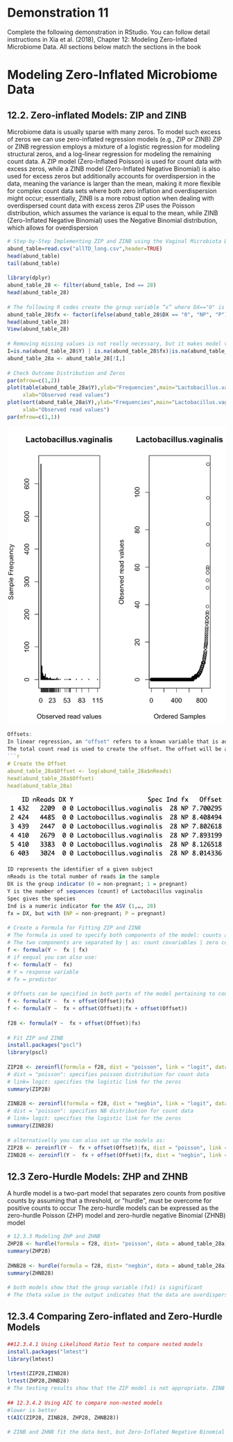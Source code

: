 # Demonstration 11
Complete the following demonstration in RStudio. You can follow detail instructions in Xia et al. (2018), Chapter 12: Modeling Zero-Inflated Microbiome Data. All sections below match the sections in the book

# Modeling Zero-Inflated Microbiome Data 

## 12.2. Zero-inflated Models: ZIP and ZINB 
Microbiome data is usually sparse with many zeros. To model such excess of zeros we can use zero-inflated regression models (e.g., ZIP or ZINB) 
ZIP or ZINB regression employs a mixture of a logistic regression for modeling structural zeros, and a log-linear regression for modeling the remaining count data.
A ZIP model (Zero-Inflated Poisson) is used for count data with excess zeros, while a ZINB model (Zero-Inflated Negative Binomial) is also used for excess zeros but additionally accounts for overdispersion in the data, meaning the variance is larger than the mean, making it more flexible for complex count data sets where both zero inflation and overdispersion might occur; essentially, ZINB is a more robust option when dealing with overdispersed count data with excess zeros
ZIP uses the Poisson distribution, which assumes the variance is equal to the mean, while ZINB (Zero-Inflated Negative Binomial) uses the Negative Binomial distribution, which allows for overdispersion
```r
# Step-by-Step Implementing ZIP and ZINB using the Vaginal Microbiota Data
abund_table=read.csv("allTD_long.csv",header=TRUE)
head(abund_table)
tail(abund_table)

library(dplyr)
abund_table_28 <- filter(abund_table, Ind == 28)
head(abund_table_28)

# The following R codes create the group variable “x” where DX=="0" is "NP" and otherwise is "P"
abund_table_28$fx <- factor(ifelse(abund_table_28$DX == "0", "NP", "P"), levels = c("NP", "P"))
head(abund_table_28)
View(abund_table_28)

# Removing missing values is not really necessary, but it makes model validation easier
I=is.na(abund_table_28$Y) | is.na(abund_table_28$fx)|is.na(abund_table_28$nReads)
abund_table_28a <- abund_table_28[!I,]

# Check Outcome Distribution and Zeros
par(mfrow=c(1,2))
plot(table(abund_table_28a$Y),ylab="Frequencies",main="Lactobacillus.vaginalis",
     xlab="Observed read values")
plot(sort(abund_table_28a$Y),ylab="Frequencies",main="Lactobacillus.vaginalis",
     xlab="Observed read values")
par(mfrow=c(1,1))
```
![Alt text](Rplot3.png)
```r
Offsets:
In linear regression, an "offset" refers to a known variable that is added directly to the linear predictor, with a fixed coefficient of 1, meaning it is not estimated by the model but is included to adjust for a pre-determined factor that influences the response variable; essentially, it shifts the entire regression line up or down without affecting the slope of the line itself. 
The total count read is used to create the offset. The offset will be adjusted as a covariate in the model later to ensure microbiome response is relative abundance instead of count data
```r
# Create the Offset
abund_table_28a$Offset <- log(abund_table_28a$nReads)
head(abund_table_28a$Offset)
head(abund_table_28a)
```
![Alt text](Rplot4.png)
```r
ID represents the identifier of a given subject
nReads is the total number of reads in the sample
DX is the group indicator (0 = non-pregnant; 1 = pregnant)
Y is the number of sequences (count) of Lactobacillus vaginalis
Spec gives the species
Ind is a numeric indicator for the ASV (1,…, 28)
fx = DX, but with (NP = non-pregnant; P = pregnant)

# Create a Formula for Fitting ZIP and ZINB
# The formula is used to specify both components of the model: counts and zeros
# The two components are separated by | as: count covariables | zero covariables and they can be different in each component
f <- formula(Y ~  fx | fx)
# if eequal you can also use:
f <- formula(Y ~  fx)
# Y = response variable
# fx = predictor

# Offsets can be specified in both parts of the model pertaining to count and structural zero models:
f <- formula(Y ~  fx + offset(Offset)|fx)
f <- formula(Y ~  fx + offset(Offset)|fx + offset(Offset))

f28 <- formula(Y ~  fx + offset(Offset)|fx)

# Fit ZIP and ZINB
install.packages("pscl")
library(pscl)

ZIP28 <- zeroinfl(formula = f28, dist = "poisson", link = "logit", data = abund_table_28a)
# dist = "poisson": specifies poisson distribution for count data
# link= logit: specifies the logistic link for the zeros
summary(ZIP28)

ZINB28 <- zeroinfl(formula = f28, dist = "negbin", link = "logit", data = abund_table_28a)
# dist = "poisson": specifies NB distribution for count data
# link= logit: specifies the logistic link for the zeros
summary(ZINB28)

# alternativelly you can also set up the models as:
ZIP28 <- zeroinfl(Y ~  fx + offset(Offset)|fx, dist = "poisson", link = "logit", data = abund_table_28a)
ZINB28 <- zeroinfl(Y ~  fx + offset(Offset)|fx, dist = "negbin", link = "logit", data = abund_table_28a)

```
## 12.3 Zero-Hurdle Models: ZHP and ZHNB 
A hurdle model is a two-part model that separates zero counts from positive counts by assuming that a threshold, or "hurdle", must be overcome for positive counts to occur
The zero-hurdle models can be expressed as the zero-hurdle Poisson (ZHP) model and zero-hurdle negative Binomial (ZHNB) model
```r
# 12.3.3 Modeling ZHP and ZHNB
ZHP28 <- hurdle(formula = f28, dist= "poisson", data = abund_table_28a)
summary(ZHP28)

ZHNB28 <- hurdle(formula = f28, dist= "negbin", data = abund_table_28a)
summary(ZHNB28)

# both models show that the group variable (fx1) is significant 
# The theta value in the output indicates that the data are overdispersed.
```
## 12.3.4 Comparing Zero-inflated and Zero-Hurdle Models
```r
##12.3.4.1 Using Likelihood Ratio Test to compare nested models
install.packages("lmtest")
library(lmtest)

lrtest(ZIP28,ZINB28)
lrtest(ZHP28,ZHNB28)
# The testing results show that the ZIP model is not appropriate. ZINB model should be chosen.

## 12.3.4.2 Using AIC to compare non-nested models
#lower is better
t(AIC(ZIP28, ZINB28, ZHP28, ZHNB28))

# ZINB and ZHNB fit the data best, but Zero-Inflated Negative Binomial (ZINB) is the best fit
```


